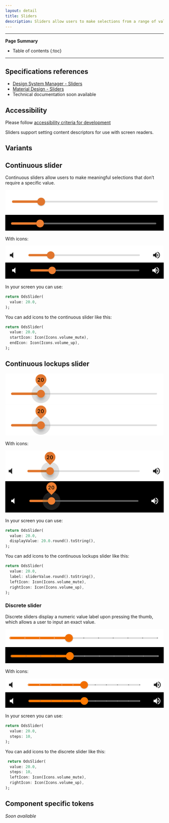 ```yaml
---
layout: detail
title: Sliders
description: Sliders allow users to make selections from a range of values.
---
```


---

**Page Summary**

* Table of contents
{:toc}

---

## Specifications references

- [Design System Manager - Sliders](https://system.design.orange.com/0c1af118d/p/66b77a-sliders/b/10df4f)
- [Material Design - Sliders](https://material.io/components/sliders/)
- Technical documentation soon available

## Accessibility

Please follow [accessibility criteria for development](https://m3.material.io/components/sliders/accessibility)

Sliders support setting content descriptors for use with screen readers. 

## Variants

## Continuous slider

Continuous sliders allow users to make meaningful selections that don’t require
a specific value.

![Continuous slider](images/slider_continuous_light.png) ![Continuous slider dark](images/slider_continuous_dark.png)

With icons:

![Continuous slider with icons](images/slider_continuous_with_icon_light.png) ![Continuous slider with icons dark](images/slider_continuous_with_icon_dark.png)


In your screen you can use:

```dart
return OdsSlider(
  value: 20.0,
);
```

You can add icons to the continuous slider like this:

```dart
return OdsSlider(
  value: 20.0,
  startIcon: Icon(Icons.volume_mute),
  endIcon: Icon(Icons.volume_up),
);
```

## Continuous lockups slider

![Continuous lockups slider](images/slider_continuous_lockups_light.png) ![Continuous lockups slider dark](images/slider_continuous_lockups_light.png)

With icons:

![Continuous lockups slider with icons](images/slider_continuous_lockups_with_icon_light.png) ![Continuous lockups slider with icons dark](images/slider_continuous_lockups_with_icon_dark.png)


In your screen you can use:

```dart
return OdsSlider(
  value: 20.0,
  displayValue: 20.0.round().toString(),
);
```

You can add icons to the continuous lockups slider like this:

```dart
return OdsSlider(
  value: 20.0,
  label: sliderValue.round().toString(),
  leftIcon: Icon(Icons.volume_mute),
  rightIcon: Icon(Icons.volume_up),
);
```

### Discrete slider

Discrete sliders display a numeric value label upon pressing the thumb, which
allows a user to input an exact value.

![Discrete slider](images/slider_discrete_light.png) ![Discrete slider dark](images/slider_discrete_dark.png)

With icons:

![Discrete slider with icon](images/slider_discrete_with_icon_light.png) ![Discrete slider with icon dark](images/slider_discrete_with_icon_dark.png)

In your screen you can use:

```dart
return OdsSlider(
  value: 20.0,
  steps: 10,
);
```

You can add icons to the discrete slider like this:

```dart
 return OdsSlider(
  value: 20.0,
  steps: 10,
  leftIcon: Icon(Icons.volume_mute),
  rightIcon: Icon(Icons.volume_up),
);
```

## Component specific tokens

_Soon available_

